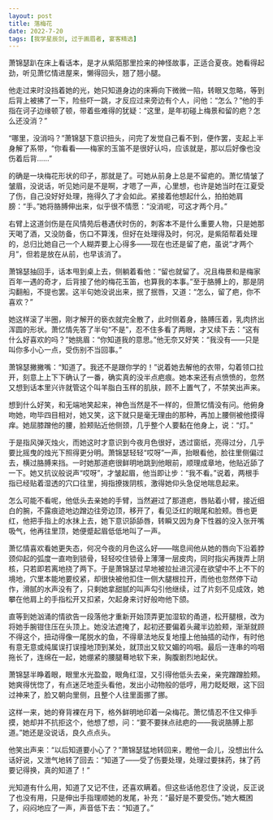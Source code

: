 ```yaml
---
layout: post
title: 落梅花
date: 2022-7-20
tags: [我学星辰剑, 过于画眉者, 宴客精选]
---
```




萧锦瑟趴在床上看话本，是才从紫陌那里捡来的神怪故事，正适合夏夜。她看得起劲，听见萧忆情进屋来，懒得回头，翘了翘小腿。

他走过来时没挡着她的光，她只知道身边的床褥向下微微一陷，转眼又忽略，等到后背上被拂了一下，险些吓一跳，才反应过来旁边有个人，问他：“怎么？”他的手指在诃子边缘顿了顿，带着些难得的犹疑：“这里，是年初碰上梅景和留的疤？怎么还没消？”

“哪里，没消吗？”萧锦瑟下意识扭头，问完了发觉自己看不到，便作罢，支起上半身解了系带，“你看看——梅家的玉笛不是很好认吗，应该就是，那以后好像也没伤着后背……”

的确是一块梅花形状的印子，那就是了。可她从前身上总是不留疤的。萧忆情皱了皱眉，没说话，听见她问是不是啊，才嗯了一声，心里想，也许是她当时在江夏受了伤，自己没好好处理，拖得久了才会如此。紧接着他想起什么，拍拍她肩膀：“手。”她将胳膊伸出来，似乎很不情愿：“没消呢，可这才两个月。”

右臂上这道剑伤是在风情苑后巷遇伏时伤的，刺客本不是什么重要人物，只是她那天喝了酒，又没防备，伤口不算浅，但好在处理得及时，何况，是紫陌帮着处理的，总归比她自己一个人糊弄要上心得多——现在也还是留了疤，虽说“才两个月”，但若是放在从前，也早该消了。

萧锦瑟抽回手，话本甩到桌上去，侧躺着看他：“留也就留了。况且梅景和是梅家百年一遇的奇才，后背接了他的梅花玉笛，也算我的本事。”至于胳膊上的，那是阴沟翻船，不提也罢。这半句她没说出来，抿了抿唇，又道：“怎么，留了疤，你不喜欢？”

她这样滚了半圈，刚才解开的亵衣就完全散了，此时侧着身，胳膊压着，乳肉挤出浑圆的形状。萧忆情先答了半句“不是”，忍不住多看了两眼，才又续下去：“这有什么好喜欢的吗？”她挑眉：“你知道我的意思。”他无奈又好笑：“我没有——只是叫你多小心一点，受伤别不当回事。”

萧锦瑟撇撇嘴：“知道了。我还不是跟你学的！”说着她去解他的衣带，勾着领口拉开，刻意上上下下确认了一番，确实真的没半点疤痕。她本来还有点愤愤的，忽然又想到话本里兴许就管这个叫羊脂白玉样的肌肤，顾不上置气了，不禁笑出声来。

想到什么好笑，和无端地笑起来，神色当然是不一样的，但萧忆情没有问。他俯身吻她，吻毕四目相对，她又笑，这下就只是毫无理由的那种，再加上腰侧被他摸得痒。她屈膝蹭他的腰，脸颊贴近他侧颈，几乎整个人要黏在他身上，说：“灯。”

于是指风弹灭烛火，而她这时才意识到今夜月色很好，透过窗纸，亮得过分，几乎要比摇曳的烛光下照得更分明。萧锦瑟轻轻“哎呀”一声，抬眼看他，脸往里侧偏过去，横过胳膊来挡。一时她那道疤很鲜明地跳到他眼前，顺理成章地，他贴近舔了一下。她又抗议般说声“哎呀”，才皱起眉，他当即让步：“我不看。”说着，两根手指已经贴着湿透的穴口往里，拇指撩拨阴核，激得她仰头急促地喘息起来。

怎么可能不看呢，他低头去亲她的手臂，当然避过了那道疤，唇贴着小臂，接近细白的腕，不露痕迹地边蹭边往旁边顶，移开了，看见泛红的眼尾和脸颊。唇也更红，他把手指上的水抹上去，她下意识舔舔唇，转瞬又因为身下性器的没入张开嘴吸气，他再往里顶，她便蹙起眉低低地叫了一声。

萧忆情喜欢看她更失态，何况今夜的月色这么好——喘息间他从她的唇向下沿着脖颈仰起的弧度一直吻到锁骨，轻轻咬住锁骨上薄薄一层皮肉，同时指尖再拨弄上阴核，只若即若离地挠了两下。于是萧锦瑟过早地被拉扯进沉浸在欲望中不上不下的境地，穴里本能地要绞紧，却很快被他扣住一侧大腿根拉开，而他也忽然停下动作，滑腻的水声没有了，只剩她拿甜腻的叫声勾引他继续，过了片刻不见成效，她攀在他肩上的手指松开又扣紧，欠起身来讨好般吻他下颌。

直等到她汹涌的情欲告一段落他才重新开始顶弄更加湿软的甬道，松开腿根，改为将她手腕钳住压在头顶上。她没法遮掩了，起初还要偏着头藏半边脸颊，渐渐就顾不得这个，扭动得像一尾脱水的鱼，不得章法地反复地撞上他抽插的动作，有时他有意无意或纯属误打误撞地顶到某处，就顶出又软又媚的呜咽。最后一连串的呜咽拖长了，连绵在一起，她绷紧的腰腿蓦地软下来，胸腹剧烈地起伏。

萧锦瑟半睁着眼，眼里水光盈盈，眼角红湿，又引得他低头去亲，亲完蹭蹭脸颊。她爽得恍惚了，有点迷茫地歪头看他，发出小动物般的低哼，用力眨眨眼，这下回过神来了，脸又朝向里侧，且整个人往里面挪了挪。

这样一来，她的脊背裸在月下，格外鲜明地印着一朵梅花。萧忆情忍不住又伸手摸，她却并不抗拒这个，他想了想，问：“要不要抹点祛疤的——我说胳膊上那道。”她还是没说话，良久点点头。

他笑出声来：“以后知道要小心了？”萧锦瑟猛地转回来，瞪他一会儿，没想出什么话好说，又泄气地转了回去：“知道了——受了伤要处理，处理过要抹药，抹了药要记得换，真的知道了！”

光知道有什么用，知道了又记不住，还喜欢瞒着。但这些话他忍住了没说，反正说了也没有用，只是伸出手指理顺她的发尾，补充：“最好是不要受伤。”她大概困了，闷闷地应了一声，声音低下去：“知道了。”
